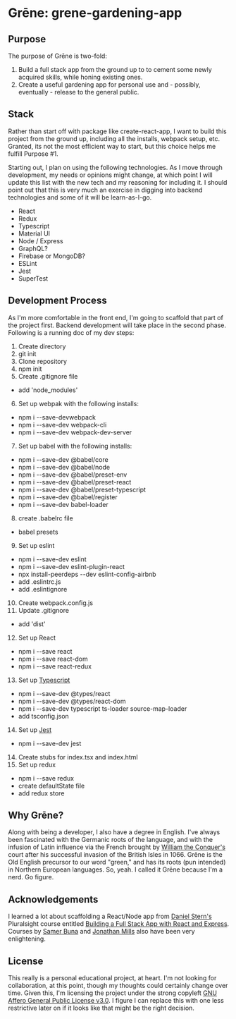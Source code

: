 # Grēne: grene-gardening-app

## Purpose
The purpose of Grēne is two-fold:
1. Build a full stack app from the ground up to to cement some newly acquired skills, while honing existing ones.
2. Create a useful gardening app for personal use and - possibly, eventually - release to the general public.

## Stack
Rather than start off with package like create-react-app, I want to build this project from the ground up, including all the installs, webpack setup, etc. Granted, its not the most efficient way to start, but this choice helps me fulfill Purpose #1. 

Starting out, I plan on using the following technologies. As I move through development, my needs or opinions might change, at which point I will update this list with the new tech and my reasoning for including it. I should point out that this is very much an exercise in digging into backend technologies and some of it will be learn-as-I-go. 

- React
- Redux
- Typescript
- Material UI
- Node / Express
- GraphQL?
- Firebase or MongoDB?
- ESLint
- Jest
- SuperTest

## Development Process
As I'm more comfortable in the front end, I'm going to scaffold that part of the project first. Backend development will take place in the second phase. Following is a running doc of my dev steps:

1. Create directory
2. git init
3. Clone repository
4. npm init
5. Create .gitignore file
  - add 'node_modules'
6. Set up webpak with the following installs:
  - npm i --save-devwebpack
  - npm i --save-dev webpack-cli
  - npm i --save-dev webpack-dev-server
7. Set up babel with the following installs:
  - npm i --save-dev @babel/core
  - npm i --save-dev @babel/node
  - npm i --save-dev @babel/preset-env
  - npm i --save-dev @babel/preset-react
  - npm i --save-dev @babel/preset-typescript
  - npm i --save-dev @babel/register
  - npm i --save-dev babel-loader
8. create .babelrc file
  - babel presets
9. Set up eslint
  - npm i --save-dev eslint
  - npm i --save-dev eslint-plugin-react
  - npx install-peerdeps --dev eslint-config-airbnb
  - add .eslintrc.js
  - add .eslintignore
10. Create webpack.config.js
11. Update .gitignore
  - add 'dist'
12. Set up React
  - npm i --save react
  - npm i --save react-dom
  - npm i --save react-redux
13. Set up [Typescript](https://www.typescriptlang.org/index.html)
  - npm i --save-dev @types/react 
  - npm i --save-dev @types/react-dom
  - npm i --save-dev typescript ts-loader source-map-loader
  - add tsconfig.json
14. Set up [Jest](https://jestjs.io/)
  - npm i --save-dev jest
14. Create stubs for index.tsx and index.html
15. Set up redux
  - npm i --save redux
  - create defaultState file
  - add redux store

## Why Grēne?
Along with being a developer, I also have a degree in English. I've always been fascinated with the Germanic roots of the language, and with the infusion of Latin influence via the French brought by [William the Conquer's](https://en.wikipedia.org/wiki/William_the_Conqueror) court after his successful invasion of the British Isles in 1066. Grēne is the Old English precursor to our word "green," and has its roots (pun intended) in Northern European languages. So, yeah. I called it Grēne because I'm a nerd. Go figure.

## Acknowledgements
I learned a lot about scaffolding a React/Node app from [Daniel Stern's](http://danielstern.ca/#/) Pluralsight course entitled [Building a Full Stack App with React and Express](https://www.pluralsight.com/courses/react-express-full-stack-app-building). Courses by [Samer Buna](https://samerbuna.com/) and [Jonathan Mills](https://www.linkedin.com/in/jonathanfmills/) also have been very enlightening. 

## License
This really is a personal educational project, at heart. I'm not looking for collaboration, at this point, though my thoughts could certainly change over time. Given this, I'm licensing the project under the strong copyleft [GNU Affero General Public License v3.0](https://opensource.org/licenses/AGPL-3.0). I figure I can replace this with one less restrictive later on if it looks like that might be the right decision.

